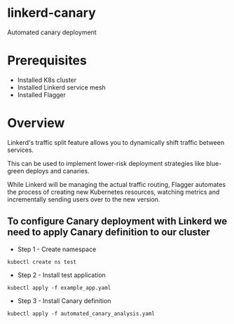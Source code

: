 # linkerd-canary
Automated canary deployment


# Prerequisites
- Installed K8s cluster
- Installed Linkerd service mesh
- Installed Flagger

# Overview
Linkerd's traffic split feature allows you to dynamically shift traffic between services. 

This can be used to implement lower-risk deployment strategies like blue-green deploys and canaries.

While Linkerd will be managing the actual traffic routing, Flagger automates the process of creating new Kubernetes resources, watching metrics and incrementally sending users over to the new version.

## To configure Canary deployment with Linkerd we need to apply Canary definition to our cluster

* Step 1 - Create namespace
```
kubectl create ns test
```

* Step 2 - Install test application
```
kubectl apply -f example_app.yaml
```

* Step 3 - Install Canary definition
```
kubectl apply -f automated_canary_analysis.yaml
```

